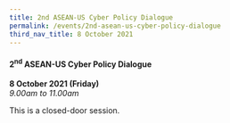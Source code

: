 ```yaml
---
title: 2nd ASEAN-US Cyber Policy Dialogue
permalink: /events/2nd-asean-us-cyber-policy-dialogue
third_nav_title: 8 October 2021
---
```

#### **2<sup>nd</sup> ASEAN-US Cyber Policy Dialogue**

**8 October 2021 (Friday)**  
*9.00am to 11.00am*

This is a closed-door session.